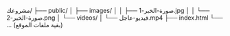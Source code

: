 مشروعك/
├── public/
│   ├── images/
│   │   ├── صورة-الخبر-1.jpg
│   │   └── صورة-الخبر-2.png
│   └── videos/
│       └── فيديو-عاجل.mp4
├── index.html
└── ... (بقية ملفات الموقع)
